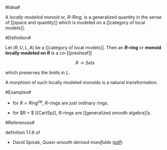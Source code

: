
#Idea#

A _locally modeled monoid_ or,  _$R$-Ring_, is a generalized quantity in the sense of [[space and quantity]] which is modeled on a [[category of local models]].

#Definition#

Let $(R,U,L,A)$ be a [[category of local models]]. Then an **$R$-ring** or **monoid locally modeled on $R$** is a co-[[presheaf]]

$$
  R \to Sets
$$

which preserves the limits in $L$.

A morphism of such locally modeled monoids is a natural transformation.

#Examples#

* for $R = Ring^{op}$, $R$-rings are just ordinary rings.

* for $R = $ [[CartSp]], $R$-rings are [[generalized smooth algebra]]s.

#References#

definition 1.1.6 of

* David Spivak, _Quasi-smooth derived manifolds_ ([pdf](http://math.berkeley.edu/~dspivak/thesis2.pdf))